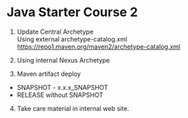 Java Starter Course 2 
=====================
1. Update Central Archetype <br/>
   Using external archetype-catalog.xml  <a href="https://repo1.maven.org/maven2/archetype-catalog.xml">https://repo1.maven.org/maven2/archetype-catalog.xml</a>
2. Using internal Nexus Archetype <br/>

3. Maven artifact deploy 
<ul>
<li> SNAPSHOT - x.x.x_SNAPSHOT </li>
<li> RELEASE without SNAPSHOT </li>
</ul>

4. Take care material in internal web site. 